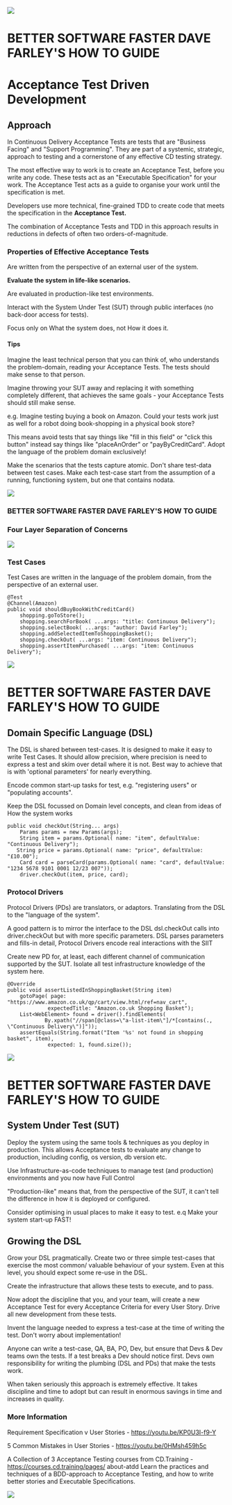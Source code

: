 ![](_page_0_Picture_0.jpeg)

# BETTER SOFTWARE FASTER DAVE FARLEY'S HOW TO GUIDE

# **Acceptance Test Driven Development**

## **Approach**

In Continuous Delivery Acceptance Tests are tests that are "Business Facing" and "Support Programming". They are part of a systemic, strategic, approach to testing and a cornerstone of any effective CD testing strategy.

The most effective way to work is to create an Acceptance Test, before you write any code. These tests act as an "Executable Specification" for your work. The Acceptance Test acts as a guide to organise your work until the specification is met.

Developers use more technical, fine-grained TDD to create code that meets the specification in the **Acceptance Test.** 

The combination of Acceptance Tests and TDD in this approach results in reductions in defects of often two orders-of-magnitude.

### **Properties of Effective Acceptance Tests**

Are written from the perspective of an external user of the system.

**Evaluate the system in life-like scenarios.** 

Are evaluated in production-like test environments.

Interact with the System Under Test (SUT) through public interfaces (no back-door access for tests).

Focus only on What the system does, not How it does it.

#### **Tips**

Imagine the least technical person that you can think of, who understands the problem-domain, reading your Acceptance Tests. The tests should make sense to that person.

Imagine throwing your SUT away and replacing it with something completely different, that achieves the same goals - your Acceptance Tests should still make sense.

e.g. Imagine testing buying a book on Amazon. Could your tests work just as well for a robot doing book-shopping in a physical book store?

This means avoid tests that say things like "fill in this field" or "click this button" instead say things like "placeAnOrder" or "payByCreditCard". Adopt the language of the problem domain exclusively!

Make the scenarios that the tests capture atomic. Don't share test-data between test cases. Make each test-case start from the assumption of a running, functioning system, but one that contains nodata.

![](_page_1_Picture_0.jpeg)

### **BETTER SOFTWARE FASTER** DAVE FARLEY'S HOW TO GUIDE

### **Four Layer Separation of Concerns**

![](_page_1_Figure_3.jpeg)

### **Test Cases**

Test Cases are written in the language of the problem domain, from the perspective of an external user.

```
@Test
@Channel(Amazon)
public void shouldBuyBookWithCreditCard()
    shopping.goToStore();
    shopping.searchForBook( ...args: "title: Continuous Delivery");
    shopping.selectBook( ...args: "author: David Farley");
    shopping.addSelectedItemToShoppingBasket();
    shopping.checkOut( ...args: "item: Continuous Delivery");
    shopping.assertItemPurchased( ...args: "item: Continuous Delivery");
```

![](_page_2_Picture_0.jpeg)

# BETTER SOFTWARE FASTER DAVE FARLEY'S HOW TO GUIDE

## **Domain Specific Language (DSL)**

The DSL is shared between test-cases. It is designed to make it easy to write Test Cases. It should allow precision, where precision is need to express a test and skim over detail where it is not. Best way to achieve that is with 'optional parameters' for nearly everything.

Encode common start-up tasks for test, e.g. "registering users" or "populating accounts".

Keep the DSL focussed on Domain level concepts, and clean from ideas of How the system works

```
public void checkOut(String... args)
    Params params = new Params(args);
    String item = params.Optional( name: "item", defaultValue: "Continuous Delivery");
   String price = params.Optional( name: "price", defaultValue: "£10.00");
    Card card = parseCard(params.Optional( name: "card", defaultValue: "1234 5678 9101 0001 12/23 007"));
    driver.checkOut(item, price, card);
```

### **Protocol Drivers**

Protocol Drivers (PDs) are translators, or adaptors. Translating from the DSL to the "language of the system".

A good pattern is to mirror the interface to the DSL dsl.checkOut calls into driver.checkOut but with more specific parameters. DSL parses parameters and fills-in detail, Protocol Drivers encode real interactions with the SIIT

Create new PD for, at least, each different channel of communication supported by the SUT. Isolate all test infrastructure knowledge of the system here.

```
@Override
public void assertListedInShoppingBasket(String item)
    gotoPage( page: "https://www.amazon.co.uk/qp/cart/view.html/ref=nav_cart",
             expectedTitle: "Amazon.co.uk Shopping Basket");
    List<WebElement> found = driver().findElements(
            By.xpath("//span[@class=\"a-list-item\"]/*[contains(., \"Continuous Delivery\")]"));
    assertEquals(String.format("Item '%s' not found in shopping basket", item),
             expected: 1, found.size());
```

![](_page_3_Picture_0.jpeg)

# BETTER SOFTWARE FASTER DAVE FARLEY'S HOW TO GUIDE

## **System Under Test (SUT)**

Deploy the system using the same tools & techniques as you deploy in production. This allows Acceptance tests to evaluate any change to production, including config, os version, db version etc.

Use Infrastructure-as-code techniques to manage test (and production) environments and you now have Full Control

"Production-like" means that, from the perspective of the SUT, it can't tell the difference in how it is deployed or configured.

Consider optimising in usual places to make it easy to test. e.q Make your system start-up FAST!

## **Growing the DSL**

Grow your DSL pragmatically. Create two or three simple test-cases that exercise the most common/ valuable behaviour of your system. Even at this level, you should expect some re-use in the DSL.

Create the infrastructure that allows these tests to execute, and to pass.

Now adopt the discipline that you, and your team, will create a new Acceptance Test for every Acceptance Criteria for every User Story. Drive all new development from these tests.

Invent the language needed to express a test-case at the time of writing the test. Don't worry about implementation!

Anyone can write a test-case, QA, BA, PO, Dev, but ensure that Devs & Dev teams own the tests. If a test breaks a Dev should notice first. Devs own responsibility for writing the plumbing (DSL and PDs) that make the tests work.

When taken seriously this approach is extremely effective. It takes discipline and time to adopt but can result in enormous savings in time and increases in quality.

### **More Information**

Requirement Specification v User Stories - https://youtu.be/KP0U3I-f9-Y

5 Common Mistakes in User Stories - https://youtu.be/0HMsh459h5c

A Collection of 3 Acceptance Testing courses from CD.Training - <a href="https://courses.cd.training/pages/">https://courses.cd.training/pages/</a> about-atdd Learn the practices and techniques of a BDD-approach to Acceptance Testing, and how to write better stories and Executable Specifications.

![](_page_3_Picture_18.jpeg)